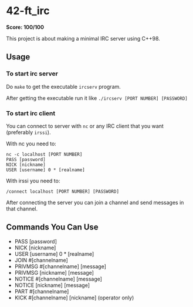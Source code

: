# 42-ft_irc

**Score: 100/100**

This project is about making a minimal IRC server using C++98.

## Usage

### To start irc server

Do `make` to get the executable `ircserv` program.

After getting the executable run it like `./ircserv [PORT NUMBER] [PASSWORD]`

### To start irc client

You can connect to server with `nc` or any IRC client that you want (preferably `irssi`).

With nc you need to:
```
nc -c localhost [PORT NUMBER]
PASS [password]
NICK [nickname]
USER [username] 0 * [realname]
```

With irssi you need to:
```
/connect localhost [PORT NUMBER] [PASSWORD]
```

After connecting the server you can join a channel and send messages in that channel.

## Commands You Can Use

- PASS [password]
- NICK [nickname]
- USER [username] 0 * [realname]
- JOIN #[channelname]
- PRIVMSG #[channelname] [message]
- PRIVMSG [nickname] [message]
- NOTICE #[channelname] [message]
- NOTICE [nickname] [message]
- PART #[channelname]
- KICK #[channelname] [nickname] (operator only)
